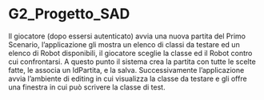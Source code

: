 # G2_Progetto_SAD
Il giocatore (dopo essersi autenticato) avvia una nuova partita del Primo Scenario, l’applicazione gli mostra un elenco di classi da testare ed un elenco di Robot disponibili, il giocatore sceglie la classe ed il Robot contro cui confrontarsi. A questo punto il sistema crea la partita con tutte le scelte fatte, le associa un IdPartita, e la salva. Successivamente l’applicazione avvia l’ambiente di editing in cui visualizza la classe da testare e gli offre una finestra in cui può scrivere la classe di test.
